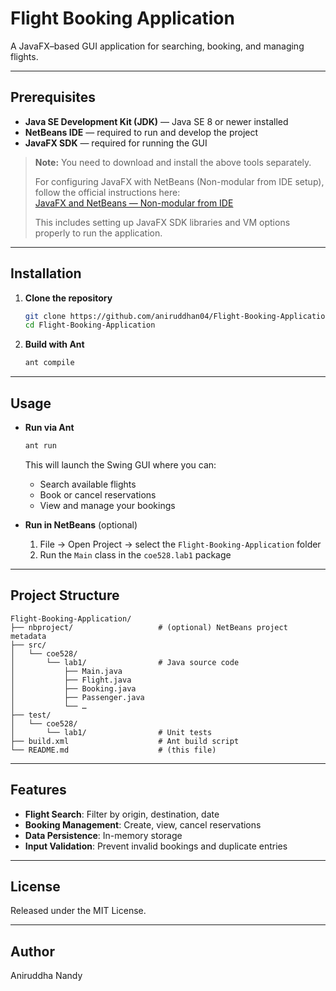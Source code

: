 # Flight Booking Application

A JavaFX–based GUI application for searching, booking, and managing flights.

---

## Prerequisites

- **Java SE Development Kit (JDK)** — Java SE 8 or newer installed  
- **NetBeans IDE** — required to run and develop the project  
- **JavaFX SDK** — required for running the GUI  

> **Note:** You need to download and install the above tools separately.  
>  
> For configuring JavaFX with NetBeans (Non-modular from IDE setup), follow the official instructions here:  
> [JavaFX and NetBeans — Non-modular from IDE](https://openjfx.io/openjfx-docs/index.html#netbeans-non-modular)  
>  
> This includes setting up JavaFX SDK libraries and VM options properly to run the application.

---

## Installation

1. **Clone the repository**  
   ```bash
   git clone https://github.com/aniruddhan04/Flight-Booking-Application.git
   cd Flight-Booking-Application
   ```

2. **Build with Ant**  
   ```bash
   ant compile
   ```

---

## Usage

- **Run via Ant**  
  ```bash
  ant run
  ```
  This will launch the Swing GUI where you can:
  - Search available flights  
  - Book or cancel reservations  
  - View and manage your bookings

- **Run in NetBeans** (optional)  
  1. File → Open Project → select the `Flight-Booking-Application` folder  
  2. Run the `Main` class in the `coe528.lab1` package  

---

## Project Structure

```
Flight-Booking-Application/
├── nbproject/                   # (optional) NetBeans project metadata
├── src/
│   └── coe528/
│       └── lab1/                # Java source code
│           ├── Main.java
│           ├── Flight.java
│           ├── Booking.java
│           ├── Passenger.java
│           └── …  
├── test/
│   └── coe528/
│       └── lab1/                # Unit tests
├── build.xml                    # Ant build script
└── README.md                    # (this file)
```

---

## Features

- **Flight Search**: Filter by origin, destination, date  
- **Booking Management**: Create, view, cancel reservations  
- **Data Persistence**: In-memory storage  
- **Input Validation**: Prevent invalid bookings and duplicate entries  

---

## License

Released under the MIT License.

---

## Author

Aniruddha Nandy
